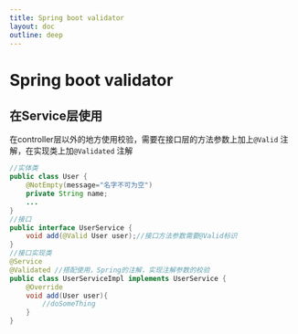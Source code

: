 ```yaml
---
title: Spring boot validator
layout: doc
outline: deep
---
```


# Spring boot validator

## 在Service层使用

在controller层以外的地方使用校验，需要在接口层的方法参数上加上`@Valid` 注解，在实现类上加`@Validated` 注解

```java
//实体类
public class User {
    @NotEmpty(message="名字不可为空")
    private String name;
    ...
}
//接口
public interface UserService {
    void add(@Valid User user);//接口方法参数需要@Valid标识
}
//接口实现类
@Service
@Validated //搭配使用，Spring的注解，实现注解参数的校验
public class UserServiceImpl implements UserService {
    @Override
    void add(User user){
        //doSomeThing
    }
}
```
